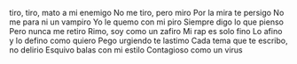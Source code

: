 tiro, tiro, mato a mi enemigo
No me tiro, pero miro
Por la mira te persigo
No me para ni un vampiro
Yo le quemo con mi piro
Siempre digo lo que pienso
Pero nunca me retiro
Rimo, soy como un zafiro
Mi rap es solo fino
Lo afino y lo defino como quiero
Pego urgiendo te lastimo
Cada tema que te escribo, no delirio
Esquivo balas con mi estilo
Contagioso como un virus